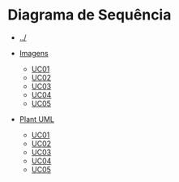 # Diagrama de Sequência

- [../](../README.md)
- [Imagens](./Imagens)
  - [UC01](./Imagens/SD-UC01.png)
  - [UC02](./Imagens/SD-UC02.png)
  - [UC03](./Imagens/SD-UC03.png)
  - [UC04](./Imagens/SD-UC04.png)
  - [UC05](./Imagens/SD-UC05.png)

  <!--

  - [UC06](./Imagens/SD-UC06.png)
  - [UC07 até o UC12](./Imagens/SD-UC07-UC12.png)
  - [UC13](./Imagens/SD-UC13.png)
  - [UC14 até o UC15](./Imagens/SD-UC14-UC15.png)
  - [UC16](./Imagens/SD-UC16.png) 
  
  -->
  
- [Plant UML](./PlantUML)
  - [UC01](./PlantUML/UC01.plantuml)
  - [UC02](./PlantUML/UC02.plantuml)
  - [UC03](./PlantUML/UC03.plantuml)
  - [UC04](./PlantUML/UC04.plantuml)
  - [UC05](./PlantUML/UC05.plantuml)

  <!-- 

  - [UC06](./PlantUML/UC06.plantuml)
  - [UC07 até o UC12](./PlantUML/UC07-UC12.plantuml)
  - [UC13](./PlantUML/UC13.plantuml)
  - [UC14 até o UC15](./PlantUML/UC14-UC15.plantuml)
  - [UC16](./PlantUML/UC16.plantuml)
  
  -->
